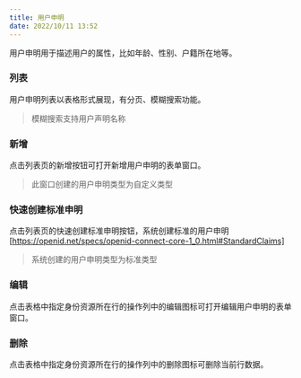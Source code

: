 ```yaml
---
title: 用户申明
date: 2022/10/11 13:52
---
```


用户申明用于描述用户的属性，比如年龄、性别、户籍所在地等。

### 列表

用户申明列表以表格形式展现，有分页、模糊搜索功能。

> 模糊搜索支持用户声明名称

### 新增

点击列表页的新增按钮可打开新增用户申明的表单窗口。

> 此窗口创建的用户申明类型为自定义类型

### 快速创建标准申明

点击列表页的快速创建标准申明按钮，系统创建标准的用户申明[https://openid.net/specs/openid-connect-core-1_0.html#StandardClaims]

> 系统创建的用户申明类型为标准类型

### 编辑

点击表格中指定身份资源所在行的操作列中的编辑图标可打开编辑用户申明的表单窗口。

### 删除

点击表格中指定身份资源所在行的操作列中的删除图标可删除当前行数据。